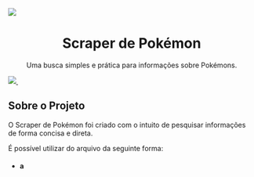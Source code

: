 <img src = 'https://i0.wp.com/multarte.com.br/wp-content/uploads/2019/03/pokemon-png-logo.png?fit=2000%2C736&ssl=1'>

<h1 align = "center">Scraper de Pokémon</h1>
<p align = "center">Uma busca simples e prática para informações sobre Pokémons.</p>

<a align = "center" href = 'https://nodejs.org/en/download/'>
 <img src = 'https://img.shields.io/badge/node-js-brightgreen'>
</a>

<img src = ''>

<h2>Sobre o Projeto</h2>
 
<p>O Scraper de Pokémon foi criado com o intuito de pesquisar informações de forma concisa e direta.</p>
<p>É possível utilizar do arquivo da seguinte forma:<p>
 
 <ul>
  <li>
   <h4>a</h4>
  </li>
 </ul>
 
